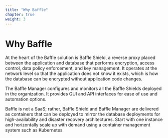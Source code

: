 ```yaml
---
title: "Why Baffle"
chapter: true
weight: 3
---
```

# Why Baffle

At the heart of the Baffle solution is Baffle Shield, a reverse proxy placed between the application and database that performs encryption, access control, data policy enforcement, and key management. It operates at the network level so that the application does not know it exists, which is how the database can be encrypted without application code changes. 

The Baffle Manager configures and monitors all the Baffle Shields deployed in the organization.  It provides GUI and API interfaces for ease of use and automation options.

Baffle is not a SaaS; rather, Baffle Shield and Baffle Manager are delivered as containers that can be deployed to mirror the database deployments for high-availability and disaster recovery architectures.  Start with one instance and horizontally scale up with demand using a container management system such as Kubernetes 

